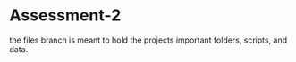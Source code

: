 # Assessment-2 
the files branch is meant to hold the projects important folders, scripts, and data.
